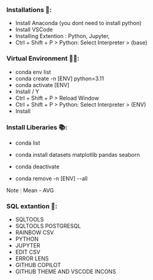 ### Installations 🔻: 

- Install Anaconda (you dont need to install python)
- Install VSCode 
- Installing Extention : Python, Jupyter, 
- Ctrl + Shift + P > Python: Select Interpreter > (base)


### Virtual Environment 👨‍💻: 

- conda env list
- conda create -n [ENV] python=3.11
- conda activate [ENV]
- Install  / Y
- Ctrl + Shift + P > Reload Window
- Ctrl + Shift + P > Python: Select Interpreter > (ENV)
- Install

### Install Liberaries 📚: 

- conda list
- conda install datasets matplotlib pandas seaborn


- conda deactivate 
- conda remove -n [ENV] --all

Note : Mean - AVG


 ### SQL extantion 👾: 
- SQLTOOLS
- SQLTOOLS POSTGRESQL
- RAINBOW CSV
- PYTHON 
- JUPYTER
- EDIT CSV
- ERROR LENS
- GITHUB COPILOT
- GITHUB THEME AND VSCODE INCONS
